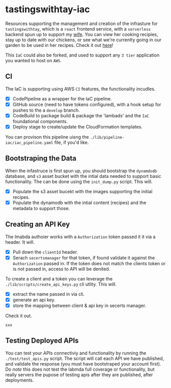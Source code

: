 # tastingswithtay-iac
Resources supporting the management and creation of the infrasture for `tastingswithtay`, which is a `react` frontend service, with a `serverless` backend spun up to support my [wife](https://www.linkedin.com/search/results/all/?fetchDeterministicClustersOnly=true&heroEntityKey=urn%3Ali%3Afsd_profile%3AACoAAA2cmMIBoJJcTrc_KMA9KfnvpC_o09K2LhI&keywords=taylor%20dennis%20cfp%C2%AE&origin=RICH_QUERY_SUGGESTION&position=0&searchId=7814197b-183e-411a-8544-ddf606477752&sid=T%3Bg). You can view her cooking recipies, stay up to date with our chickens, or see what we're currenlty going in our garden to be used in her recipes. Check it out [here](http://tastingswithtay.com/)!


This `IaC` could also be forked, and used to support any `3 tier` application you wanted to host on `AWS`.


## CI
The IaC is supporting using AWS `CI` features, the functionality incudles.

- [x] CodePipeline as a wrapper for the IaC pipeline.
- [x] GitHub source (need to have tokens configured), with a hook setup for pushes to the a `develop` branch.
- [x] CodeBuild to package build & package the 'lambads' and the `IaC` foundational components.
- [x] Deploy stage to create/update the CloudFormation templates.

You can provison this pipeline uisng the `./lib/pipeline-iac/iac_pipeline.yaml` file, if you'd like.

## Bootstraping the Data
When the infastruce is first spun up, you should bootstrap the `dynamdodb` database, and `s3` asset bucket with the intial data needed to support basic functionality. The can be done using the `init_dump.py` script. This will.

- [x] Populate the s3 asset bucekt with the images supporting the initial recipes.
- [x] Populate the dynamodb with the intial content (recipes) and the metadata to support those.

## Creating an API Key
The lmabda authoier works with a `Authorization` token passed it it via a header. It will.

- [x] Pull down the `clientId` header.
- [x] Serach `secertsmanager` for that token, if found validate it against the `Authorization` passed in. If the token does not match the clients token or is not passed in, access to API will be denited.

To create a client and a token you can leverage the `./lib/scripts/create_api_keys.py` cli utlity. This will.

- [x] extract the name passed in via cli.
- [x] generate an api key.
- [x] store the mapping between client & api key in secerts manager.

Check it out.
```
xxx
```

## Testing Deployed APIs
You can test your APIs connectiviy and functionality by running the `./test/test_apis.py` script. The script will call each API we have published, and validate the response (you must have bootstraped your account first). Do *note* this does not test the labmda full coverage or functionality, but really servers the pupose of testing apis after they are published, after deployments.